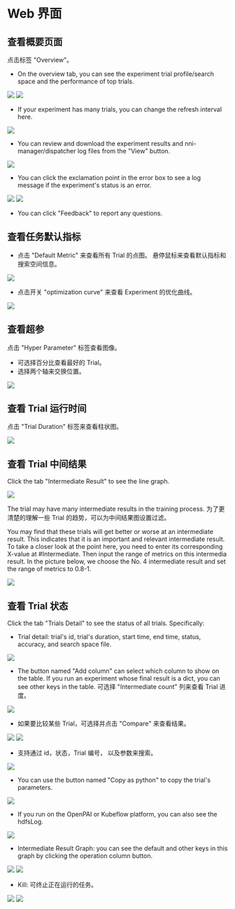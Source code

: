 # Web 界面

## 查看概要页面

点击标签 "Overview"。

* On the overview tab, you can see the experiment trial profile/search space and the performance of top trials.

![](../../img/webui-img/over1.png) ![](../../img/webui-img/over2.png)

* If your experiment has many trials, you can change the refresh interval here.

![](../../img/webui-img/refresh-interval.png)

* You can review and download the experiment results and nni-manager/dispatcher log files from the "View" button.

![](../../img/webui-img/download.png)

* You can click the exclamation point in the error box to see a log message if the experiment's status is an error.

![](../../img/webui-img/log-error.png) ![](../../img/webui-img/review-log.png)

* You can click "Feedback" to report any questions.

## 查看任务默认指标

* 点击 "Default Metric" 来查看所有 Trial 的点图。 悬停鼠标来查看默认指标和搜索空间信息。

![](../../img/webui-img/default-metric.png)

* 点击开关 "optimization curve" 来查看 Experiment 的优化曲线。

![](../../img/webui-img/best-curve.png)

## 查看超参

点击 "Hyper Parameter" 标签查看图像。

* 可选择百分比查看最好的 Trial。
* 选择两个轴来交换位置。

![](../../img/hyperPara.png)

## 查看 Trial 运行时间

点击 "Trial Duration" 标签来查看柱状图。

![](../../img/trial_duration.png)

## 查看 Trial 中间结果

Click the tab "Intermediate Result" to see the line graph.

![](../../img/webui-img/trials_intermeidate.png)

The trial may have many intermediate results in the training process. 为了更清楚的理解一些 Trial 的趋势，可以为中间结果图设置过滤。

You may find that these trials will get better or worse at an intermediate result. This indicates that it is an important and relevant intermediate result. To take a closer look at the point here, you need to enter its corresponding X-value at #Intermediate. Then input the range of metrics on this intermedia result. In the picture below, we choose the No. 4 intermediate result and set the range of metrics to 0.8-1.

![](../../img/webui-img/filter-intermediate.png)

## 查看 Trial 状态

Click the tab "Trials Detail" to see the status of all trials. Specifically:

* Trial detail: trial's id, trial's duration, start time, end time, status, accuracy, and search space file.

![](../../img/webui-img/detail-local.png)

* The button named "Add column" can select which column to show on the table. If you run an experiment whose final result is a dict, you can see other keys in the table. 可选择 "Intermediate count" 列来查看 Trial 进度。

![](../../img/webui-img/addColumn.png)

* 如果要比较某些 Trial，可选择并点击 "Compare" 来查看结果。

![](../../img/webui-img/select-trial.png) ![](../../img/webui-img/compare.png)

* 支持通过 id，状态，Trial 编号， 以及参数来搜索。

![](../../img/webui-img/search-trial.png)

* You can use the button named "Copy as python" to copy the trial's parameters.

![](../../img/webui-img/copyParameter.png)

* If you run on the OpenPAI or Kubeflow platform, you can also see the hdfsLog.

![](../../img/webui-img/detail-pai.png)

* Intermediate Result Graph: you can see the default and other keys in this graph by clicking the operation column button.

![](../../img/webui-img/intermediate-btn.png) ![](../../img/webui-img/intermediate.png)

* Kill: 可终止正在运行的任务。

![](../../img/webui-img/kill-running.png) ![](../../img/webui-img/canceled.png)